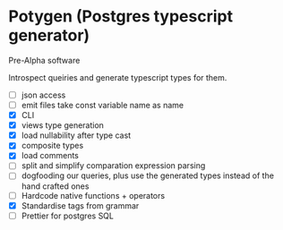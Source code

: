 # Potygen (Postgres typescript generator)

Pre-Alpha software

Introspect queiries and generate typescript types for them.

- [ ] json access
- [ ] emit files take const variable name as name
- [x] CLI
- [x] views type generation
- [x] load nullability after type cast
- [x] composite types
- [x] load comments
- [ ] split and simplify comparation expression parsing
- [ ] dogfooding our queries, plus use the generated types instead of the hand crafted ones
- [ ] Hardcode native functions + operators
- [x] Standardise tags from grammar
- [ ] Prettier for postgres SQL
